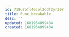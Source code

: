 ```yaml
---
id: 718u7ofl4ecol3ddf2yr30r
title: Func_breakable
desc: ''
updated: 1681954899434
created: 1681954899434
---
```

